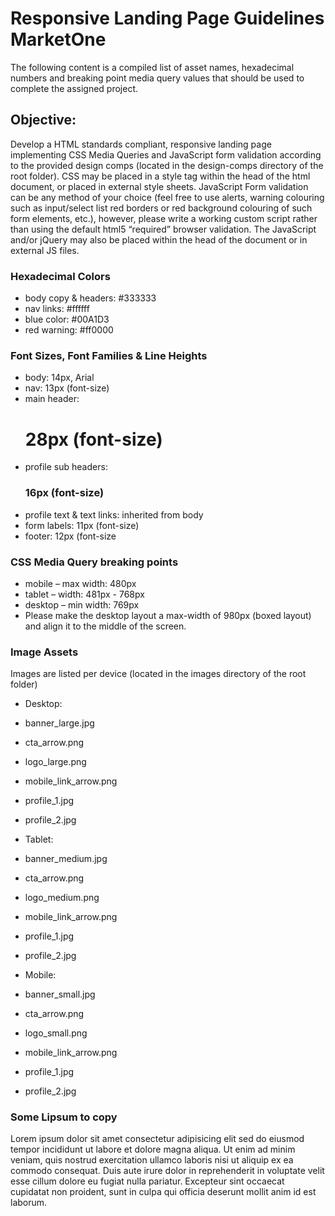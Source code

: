 # Responsive Landing Page Guidelines MarketOne

The following content is a compiled list of asset names, hexadecimal numbers and breaking point media query values that should be used to complete the assigned project.

## Objective:

Develop a HTML standards compliant, responsive landing page implementing CSS Media Queries and JavaScript form validation according to the provided design comps (located in the design-comps directory of the root folder). CSS may be placed in a style tag within the head of the html document, or placed in external style sheets. JavaScript Form validation can be any method of your choice (feel free to use alerts, warning colouring such as input/select list red borders or red background colouring of such form elements, etc.), however, please write a working custom script rather than using the default html5 “required” browser validation. The JavaScript and/or jQuery may also be placed within the head of the document or in external JS files.

### Hexadecimal Colors

* body copy & headers: #333333
* nav links: #ffffff
* blue color: #00A1D3
* red warning: #ff0000

### Font Sizes, Font Families & Line Heights

* body: 14px, Arial
* nav: 13px (font-size)
* main header: <h1> 28px (font-size)
* profile sub headers: <h3> 16px (font-size)
* profile text & text links: inherited from body
* form labels: 11px (font-size)
* footer: 12px (font-size

### CSS Media Query breaking points
* mobile – max width: 480px
* tablet – width: 481px - 768px
* desktop – min width: 769px
* Please make the desktop layout a max-width of 980px (boxed layout) and align it to the middle of the screen.

### Image Assets

Images are listed per device (located in the images directory of the root folder)

* Desktop:
 * banner_large.jpg
 * cta_arrow.png
 * logo_large.png
 * mobile_link_arrow.png
 * profile_1.jpg
 * profile_2.jpg

* Tablet:
 * banner_medium.jpg
 * cta_arrow.png
 * logo_medium.png
 * mobile_link_arrow.png
 * profile_1.jpg
 * profile_2.jpg

* Mobile:
 * banner_small.jpg
 * cta_arrow.png
 * logo_small.png
 * mobile_link_arrow.png
 * profile_1.jpg
 * profile_2.jpg

### Some Lipsum to copy

Lorem ipsum dolor sit amet consectetur adipisicing elit sed do eiusmod tempor incididunt ut labore et dolore magna aliqua. Ut enim ad minim veniam, quis nostrud exercitation ullamco laboris nisi ut aliquip ex ea commodo consequat. Duis aute irure dolor in reprehenderit in voluptate velit esse cillum dolore eu fugiat nulla pariatur. Excepteur sint occaecat cupidatat non proident, sunt in culpa qui officia deserunt mollit anim id est laborum.
